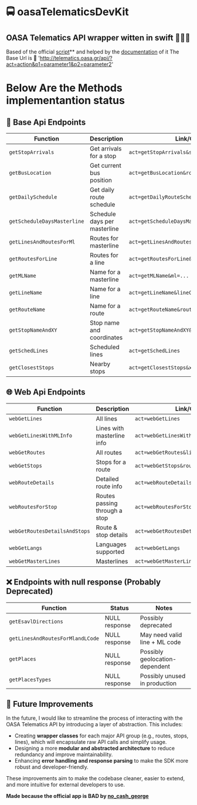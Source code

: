 # 🚍 oasaTelematicsDevKit
## OASA Telematics API wrapper witten in swift 👨🏻‍💻

Based of the official [script](http://telematics.oasa.gr/js/script.js)** and helped by the [documentation](https://oasa-telematics-api.readthedocs.io/en/latest/index.html) of it
The Base Url is 🔗 'http://telematics.oasa.gr/api/?act=action&p1=parameter1&p2=parameter2'

# Below Are the Methods implementantion status 
## 🚌 Base Api Endpoints

| Function                       | Description                      | Link/Call Example                                      |
|-------------------------------|----------------------------------|--------------------------------------------------------|
| `getStopArrivals`             | Get arrivals for a stop          | `act=getStopArrivals&stopCode=...`                    |
| `getBusLocation`              | Get current bus position         | `act=getBusLocation&routeCode=...`                    |
| `getDailySchedule`            | Get daily route schedule         | `act=getDailyRouteSchedule&routeCode=...&date=...`    |
| `getScheduleDaysMasterline`   | Schedule days per masterline     | `act=getScheduleDaysMasterline&ml=...`                |
| `getLinesAndRoutesForMl`      | Routes for masterline            | `act=getLinesAndRoutesForMl&ml=...`                   |
| `getRoutesForLine`            | Routes for a line                | `act=getRoutesForLine&lineCode=...`                   |
| `getMLName`                   | Name for a masterline            | `act=getMLName&ml=...`                                |
| `getLineName`                 | Name for a line                  | `act=getLineName&lineCode=...`                        |
| `getRouteName`                | Name for a route                 | `act=getRouteName&routeCode=...`                      |
| `getStopNameAndXY`            | Stop name and coordinates        | `act=getStopNameAndXY&stopCode=...`                   |
| `getSchedLines`               | Scheduled lines                  | `act=getSchedLines`                                   |
| `getClosestStops`             | Nearby stops                     | `act=getClosestStops&x=...&y=...`                     |

## 🌐 Web Api Endpoints

| Function                        | Description                      | Link/Call Example                                    |
|--------------------------------|----------------------------------|------------------------------------------------------|
| `webGetLines`                  | All lines                        | `act=webGetLines`                                   |
| `webGetLinesWithMLInfo`        | Lines with masterline info       | `act=webGetLinesWithMLInfo`                         |
| `webGetRoutes`                 | All routes                       | `act=webGetRoutes&lineCode=...`                     |
| `webGetStops`                  | Stops for a route                | `act=webGetStops&routeCode=...`                     |
| `webRouteDetails`              | Detailed route info              | `act=webRouteDetails&routeCode=...`                 |
| `webRoutesForStop`             | Routes passing through a stop    | `act=webRoutesForStop&stopCode=...`                 |
| `webGetRoutesDetailsAndStops`  | Route & stop details             | `act=webGetRoutesDetailsAndStops&lineCode=...`      |
| `webGetLangs`                  | Languages supported              | `act=webGetLangs`                                   |
| `webGetMasterLines`            | Masterlines                      | `act=webGetMasterLines`                             |


## ❌ Endpoints with null response (Probably Deprecated)

| Function                          | Status           | Notes                                |
|----------------------------------|------------------|--------------------------------------|
| `getEsavlDirections`             | NULL response    | Possibly deprecated                  |
| `getLinesAndRoutesForMlandLCode` | NULL response    | May need valid line + ML code        |
| `getPlaces`                      | NULL response    | Possibly geolocation-dependent       |
| `getPlacesTypes`                 | NULL response    | Possibly unused in production        |

## 🚀 Future Improvements

In the future, I would like to streamline the process of interacting with the OASA Telematics API by introducing a layer of abstraction. This includes:

- Creating **wrapper classes** for each major API group (e.g., routes, stops, lines), which will encapsulate raw API calls and simplify usage.
- Designing a more **modular and abstracted architecture** to reduce redundancy and improve maintainability.
- Enhancing **error handling and response parsing** to make the SDK more robust and developer-friendly.

These improvements aim to make the codebase cleaner, easier to extend, and more intuitive for external developers to use.

**Made because the official app is BAD by [no_cash_george](https://github.com/no-cash-george)**

